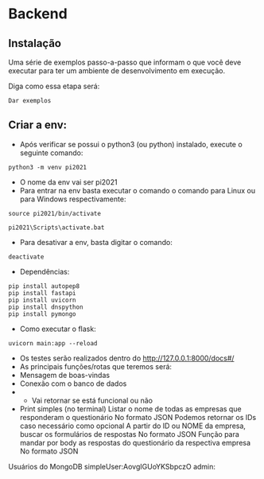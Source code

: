 # Backend

## Instalação

Uma série de exemplos passo-a-passo que informam o que você deve executar para ter um ambiente de desenvolvimento em execução.

Diga como essa etapa será:

```
Dar exemplos
```

## Criar a env:
* Após verificar se possui o python3 (ou python) instalado, execute o seguinte comando:
```
python3 -m venv pi2021
```

 * O nome da env vai ser pi2021
* Para entrar na env basta executar o comando o comando para Linux ou para Windows respectivamente:
```
source pi2021/bin/activate
```
```
pi2021\Scripts\activate.bat
```
* Para desativar a env, basta digitar o comando:
```
deactivate
```
* Dependências:
```
pip install autopep8
pip install fastapi
pip install uvicorn
pip install dnspython
pip install pymongo
```

* Como executar o flask:
```
uvicorn main:app --reload
```
* Os testes serão realizados dentro do http://127.0.0.1:8000/docs#/ 
* As principais funções/rotas que teremos será:
* Mensagem de boas-vindas
* Conexão com o banco de dados
* * Vai retornar se está funcional ou não
* Print simples (no terminal)
Listar o nome de todas as empresas que responderam o questionário
No formato JSON
Podemos retornar os IDs caso necessário como opcional
A partir do ID ou NOME da empresa, buscar os formulários de respostas
No formato JSON
Função para mandar por body as respostas do questionário da respectiva empresa
No formato JSON

Usuários do MongoDB
simpleUser:AovgIGUoYKSbpczO
admin:

